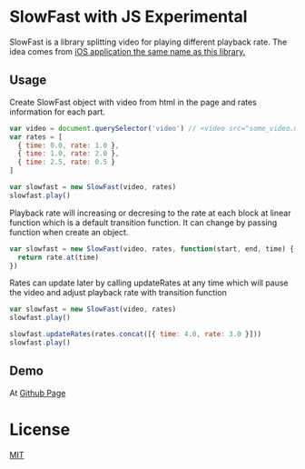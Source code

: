 # SlowFast with JS Experimental

SlowFast is a library splitting video for playing different playback rate. The idea comes from [iOS application the same name as this library.](http://www.studioneat.com/products/slowfast)

## Usage

Create SlowFast object with video from html in the page and rates information for each part.

```js
var video = document.querySelector('video') // <video src="some_video.mp4">
var rates = [
  { time: 0.0, rate: 1.0 },
  { time: 1.0, rate: 2.0 },
  { time: 2.5, rate: 0.5 }
]

var slowfast = new SlowFast(video, rates)
slowfast.play()
```

Playback rate will increasing or decresing to the rate at each block at linear function which is a default transition function. It can change by passing
function when create an object.

```js
var slowfast = new SlowFast(video, rates, function(start, end, time) {
  return rate.at(time)
})
```

Rates can update later by calling updateRates at any time which will pause the video and adjust playback rate with transition function

```js
var slowfast = new SlowFast(video, rates)
slowfast.play()

slowfast.updateRates(rates.concat([{ time: 4.0, rate: 3.0 }]))
slowfast.play()
```

## Demo
At [Github Page](http://llun.github.io/slowfast/)

# License

[MIT](http://llun.mit-license.org/)
